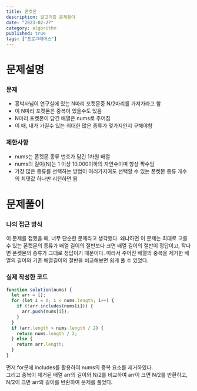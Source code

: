 ```yaml
---
title: 폰켓몬
description: 알고리즘 문제풀이
date: "2023-02-27"
category: algorithm
published: true
tags: ["프로그래머스"]
---
```


# 문제설명

### 문제

- 홍박사님이 연구실에 있는 N마리 포켓몬중 N/2마리를 가져가라고 함
- 이 N마리 포켓몬은 중복이 있을수도 있음
- N마리 포켓몬이 담긴 배열은 nums로 주어짐
- 이 때, 내가 가질수 있는 최대한 많은 종류가 몇가지인지 구해야함

### 제한사항

- nums는 폰켓몬 종류 번호가 담긴 1차원 배열
- nums의 길이(N)는 1 이상 10,000이하의 자연수이며 항상 짝수임
- 가장 많은 종류를 선택하는 방법이 여러가지여도 선택할 수 있는 폰켓몬 종류 개수의 최댓값 하나만 리턴하면 됨

# 문제풀이

### 나의 접근 방식

이 문제를 접했을 때, 너무 단순한 문제라고 생각했다. 왜냐하면 이 문제는 최대로 고를 수 있는 폰켓몬의 종류가 배열 길이의 절반보다 크면 배열 길이의 절반이 정답이고, 작다면 폰켓몬의 종류가 그대로 정답이기 때문이다. 따라서 주어진 배열의 중복을 제거한 배열의 길이와 기존 배열길이의 절반을 비교해보면 쉽게 풀 수 있었다.

### 실제 작성한 코드

```javascript
function solution(nums) {
  let arr = [];
  for (let i = 0; i < nums.length; i++) {
    if (!arr.includes(nums[i])) {
      arr.push(nums[i]);
    }
  }
  if (arr.length > nums.length / 2) {
    return nums.length / 2;
  } else {
    return arr.length;
  }
}
```

먼저 for문에 includes를 활용하여 nums의 중복 요소를 제거하였다. </br>
그리고 중복이 제거된 배열 arr의 길이와 N/2를 비교하여 arr이 크면 N/2를 반환하고, N/2이 크면 arr의 길이를 반환하여 문제를 풀었다.
